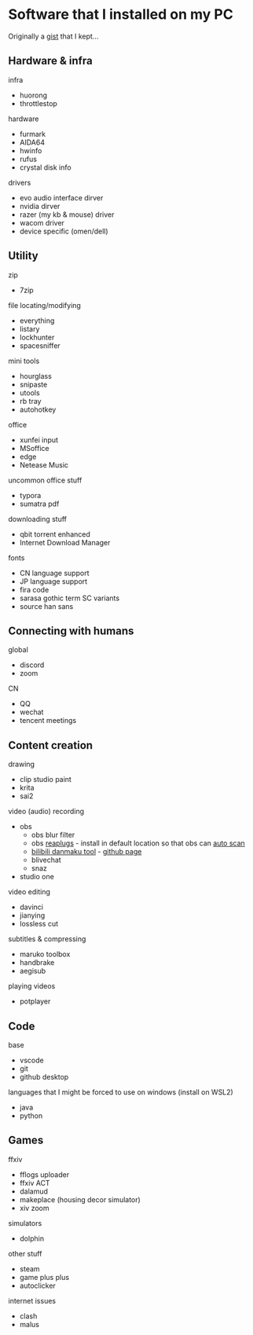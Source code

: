 # Software that I installed on my PC

Originally a [gist](https://gist.github.com/seiwynn/e77d0fff3d5b84d63558c43f911ef579) that I kept...

## Hardware & infra
infra
- huorong
- throttlestop

hardware
- furmark
- AIDA64
- hwinfo
- rufus
- crystal disk info

drivers
- evo audio interface dirver
- nvidia dirver
- razer (my kb & mouse) driver
- wacom driver
- device specific (omen/dell)

## Utility
zip
- 7zip

file locating/modifying
- everything
- listary
- lockhunter
- spacesniffer

mini tools
- hourglass
- snipaste
- utools
- rb tray
- autohotkey

office
- xunfei input
- MSoffice
- edge
- Netease Music

uncommon office stuff
- typora
- sumatra pdf

downloading stuff
- qbit torrent enhanced
- Internet Download Manager

fonts
- CN language support
- JP language support
- fira code
- sarasa gothic term SC variants
- source han sans

## Connecting with humans
global
- discord
- zoom

CN
- QQ
- wechat
- tencent meetings


## Content creation
drawing
- clip studio paint
- krita
- sai2

video (audio) recording
- obs
  - obs blur filter
  - obs [reaplugs](https://www.reaper.fm/reaplugs/) - install in default location so that obs can [auto scan](https://obsproject.com/kb/vst-2-x-plugin-filter)
  - [bilibili danmaku tool](https://reito.fun/blive) - [github page](https://github.com/reitovo)
  - blivechat
  - snaz
- studio one

video editing
- davinci
- jianying
- lossless cut

subtitles & compressing
- maruko toolbox
- handbrake
- aegisub

playing videos
- potplayer

## Code
base
- vscode
- git
- github desktop

languages that I might be forced to use on windows (install on WSL2)
- java
- python


## Games
ffxiv
- fflogs uploader
- ffxiv ACT
- dalamud
- makeplace (housing decor simulator)
- xiv zoom

simulators
- dolphin

other stuff
- steam
- game plus plus
- autoclicker

internet issues
- clash
- malus
<!-- - origin -->